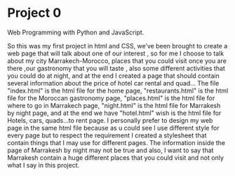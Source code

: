 # Project 0

Web Programming with Python and JavaScript.


So this was my first project in html and CSS, we’ve been brought to create a web page that will talk about one of our interest ,
 so for me I choose to talk about my city Marrakech-Morocco, places that you could visit once you are there ,our gastronomy that you will taste ,
 also some different activities that you could do at night, and at the end I created a page that should contain
 several information about the price of hotel car rental and quad...
The file "index.html" is the html file for the home page, 
"restaurants.html" is the html file for the Moroccan gastronomy page, 
"places.html" is the html file for where to go in Marrakech page, 
"night.html" is the html file for Marrakesh by night page, and at the end we have 
"hotel.html" wish is the html file for Hotels, cars, quads…to rent page.
I personally prefer to design my web page in the same html file because as u could see I use different style for every page but to 
respect the requirement  I created a stylesheet that contain things that I may use for different pages.
The information inside the page of Marrakesh by night may not be true and also, I want to say that Marrakesh contain a huge 
different places that you could visit and not only what I say in this project.
